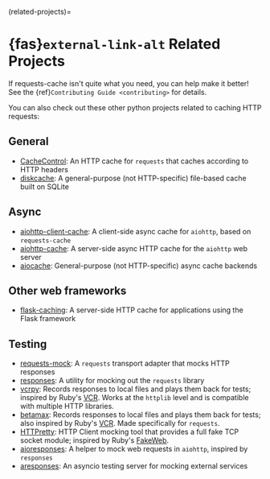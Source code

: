 (related-projects)=
# {fas}`external-link-alt` Related Projects
If requests-cache isn't quite what you need, you can help make it better! See the
{ref}`Contributing Guide <contributing>` for details.

You can also check out these other python projects related to caching HTTP requests:

## General
* [CacheControl](https://github.com/ionrock/cachecontrol): An HTTP cache for `requests` that caches
  according to HTTP headers
* [diskcache](https://github.com/grantjenks/python-diskcache): A general-purpose (not HTTP-specific)
  file-based cache built on SQLite

## Async
* [aiohttp-client-cache](https://github.com/JWCook/aiohttp-client-cache): A client-side async cache
  for `aiohttp`, based on `requests-cache`
* [aiohttp-cache](https://github.com/cr0hn/aiohttp-cache): A server-side async HTTP cache for the
  `aiohttp` web server
* [aiocache](https://github.com/aio-libs/aiocache): General-purpose (not HTTP-specific) async cache
  backends

## Other web frameworks
* [flask-caching](https://github.com/sh4nks/flask-caching): A server-side HTTP cache for
  applications using the Flask framework

## Testing
* [requests-mock](https://github.com/jamielennox/requests-mock): A `requests` transport adapter that
  mocks HTTP responses
* [responses](https://github.com/getsentry/responses): A utility for mocking out the `requests`
  library
* [vcrpy](https://github.com/kevin1024/vcrpy): Records responses to local files and plays them back
  for tests; inspired by Ruby's [VCR](https://github.com/vcr/vcr). Works at the `httplib` level and
  is compatible with multiple HTTP libraries.
* [betamax](https://github.com/betamaxpy/betamax): Records responses to local files and plays them
  back for tests; also inspired by Ruby's [VCR](https://github.com/vcr/vcr). Made specifically for
  `requests`.
* [HTTPretty](https://github.com/gabrielfalcao/HTTPretty): HTTP Client mocking tool that provides a full fake TCP socket module; inspired by Ruby's [FakeWeb](https://github.com/chrisk/fakeweb).
* [aioresponses](https://github.com/pnuckowski/aioresponses): A helper to mock web requests in `aiohttp`, inspired by `responses`
* [aresponses](https://github.com/aresponses/aresponses): An asyncio testing server for mocking external services
